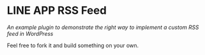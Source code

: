 # LINE APP RSS Feed
*An example plugin to demonstrate the right way to implement a custom RSS feed in WordPress*

Feel free to fork it and build something on your own.
